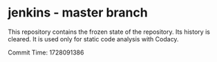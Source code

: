 # jenkins - master branch

This repository contains the frozen state of the repository.
Its history is cleared. It is used only for static code
analysis with Codacy.

Commit Time: 1728091386
